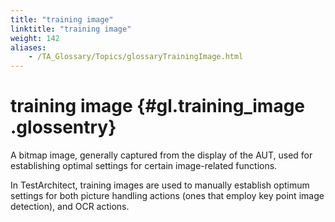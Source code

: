 ```yaml
--- 
title: "training image"
linktitle: "training image"
weight: 142
aliases: 
    - /TA_Glossary/Topics/glossaryTrainingImage.html
---
```

# training image {#gl.training_image .glossentry}

A bitmap image, generally captured from the display of the AUT, used for establishing optimal settings for certain image-related functions.

In TestArchitect, training images are used to manually establish optimum settings for both picture handling actions \(ones that employ key point image detection\), and OCR actions.

